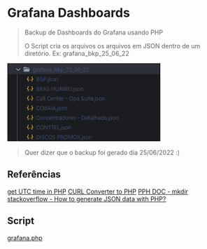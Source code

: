 # Grafana Dashboards

> Backup de Dashboards do Grafana usando PHP
>
> O Script cria os arquivos os arquivos em JSON dentro de um diretório. Ex: grafana_bkp_25_06_22

![img](./img/bkps1.png)

> Quer dizer que o backup foi gerado dia 25/06/2022 :)

## Referências

[get UTC time in PHP](https://stackoverflow.com/questions/8655515/get-utc-time-in-php)
[CURL Converter to PHP](https://curlconverter.com/#php)
[PPH DOC - mkdir](https://www.php.net/manual/pt_BR/function.mkdir.php)
[stackoverflow - How to generate JSON data with PHP?](https://stackoverflow.com/questions/2467945/how-to-generate-json-data-with-php)

## Script

[grafana.php](grafana.php)
